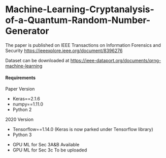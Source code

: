 # Machine-Learning-Cryptanalysis-of-a-Quantum-Random-Number-Generator

The paper is published on IEEE Transactions on Information Forensics and Security https://ieeexplore.ieee.org/document/8396276

Dataset can be downloaded at https://ieee-dataport.org/documents/qrng-machine-learning



#### Requirements
Paper Version
* Keras==2.1.6
* numpy==1.11.0
* Python 2

2020 Version
* Tensorflow==1.14.0 (Keras is now parked under Tensorflow library)
* Python 3
- GPU ML for Sec 3A&B Available
- GPU ML for Sec 3c To be uploaded
